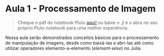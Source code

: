 # Aula 1 - Processamento de Imagem

> Cheque o pdf do notebook Pluto [aqui!](processamento_de_img.pdf)
ou baixe o .jl e o abra no seu próprio Pluto notebook para uma melhor experiência.

Nessa aula serão demonstrados conceitos básicos para o processamento de manipulação de imagens, desde como baixá-las e abri-las até como utilizar operadores elemento-a-elemento  (*element-wise*) no Julia.